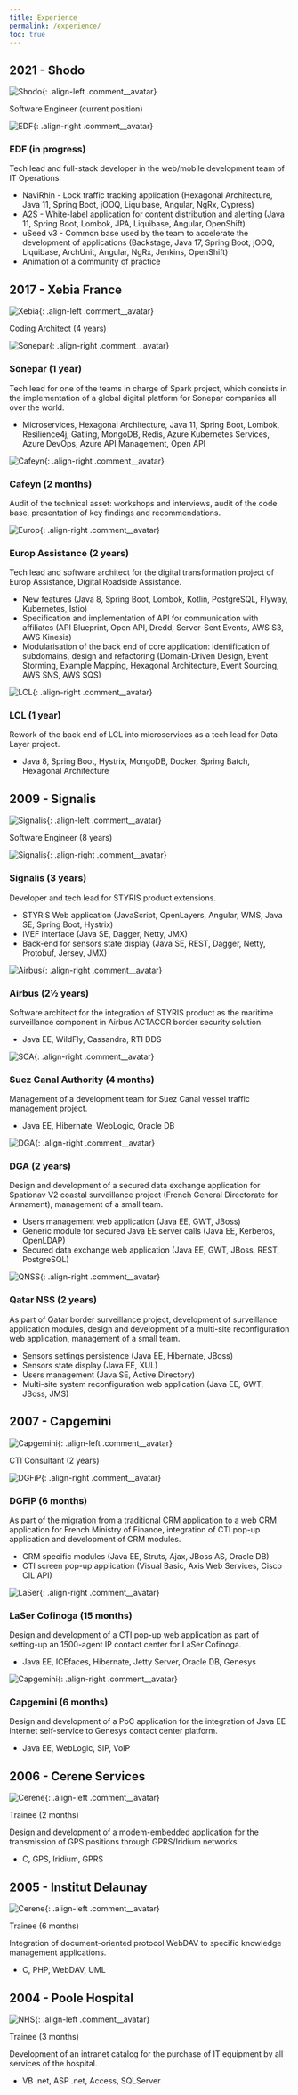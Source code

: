 ```yaml
---
title: Experience
permalink: /experience/
toc: true
---
```


## 2021 - Shodo

![Shodo](../assets/images/logo_shodo.png){: .align-left .comment__avatar}

Software Engineer (current position)

![EDF](../assets/images/logo_edf.png){: .align-right .comment__avatar}

### EDF (in progress)

Tech lead and full-stack developer in the web/mobile development team of IT Operations.

* NaviRhin - Lock traffic tracking application (Hexagonal Architecture, Java 11, Spring Boot, jOOQ, Liquibase, Angular, NgRx, Cypress)
* A2S - White-label application for content distribution and alerting (Java 11, Spring Boot, Lombok, JPA, Liquibase, Angular, OpenShift)
* uSeed v3 - Common base used by the team to accelerate the development of applications (Backstage, Java 17, Spring Boot, jOOQ, Liquibase, ArchUnit, Angular, NgRx, Jenkins, OpenShift)
* Animation of a community of practice

## 2017 - Xebia France

![Xebia](../assets/images/logo_xebia.png){: .align-left .comment__avatar}

Coding Architect (4 years)

![Sonepar](../assets/images/logo_sonepar.png){: .align-right .comment__avatar}

### Sonepar (1 year)

Tech lead for one of the teams in charge of Spark project, which consists in the implementation of a global digital platform for Sonepar companies all over the world.

* Microservices, Hexagonal Architecture, Java 11, Spring Boot, Lombok, Resilience4j, Gatling, MongoDB, Redis, Azure Kubernetes Services, Azure DevOps, Azure API Management, Open API

![Cafeyn](../assets/images/logo_cafeyn.png){: .align-right .comment__avatar}

### Cafeyn (2 months)

Audit of the technical asset: workshops and interviews, audit of the code base, presentation of key findings and recommendations.

![Europ](../assets/images/logo_europ.png){: .align-right .comment__avatar}

### Europ Assistance (2 years)

Tech lead and software architect for the digital transformation project of Europ Assistance, Digital Roadside Assistance.

* New features (Java 8, Spring Boot, Lombok, Kotlin, PostgreSQL, Flyway, Kubernetes, Istio)
* Specification and implementation of API for communication with affiliates (API Blueprint, Open API, Dredd, Server-Sent Events, AWS S3, AWS Kinesis)
* Modularisation of the back end of core application: identification of subdomains, design and refactoring (Domain-Driven Design, Event Storming, Example Mapping, Hexagonal Architecture, Event Sourcing, AWS SNS, AWS SQS)

![LCL](../assets/images/logo_lcl.png){: .align-right .comment__avatar}

### LCL (1 year)

Rework of the back end of LCL into microservices as a tech lead for Data Layer project.

* Java 8, Spring Boot, Hystrix, MongoDB, Docker, Spring Batch, Hexagonal Architecture

## 2009 - Signalis

![Signalis](../assets/images/logo_signalis.png){: .align-left .comment__avatar}

Software Engineer (8 years)

![Signalis](../assets/images/logo_signalis.png){: .align-right .comment__avatar}

### Signalis (3 years)

Developer and tech lead for STYRIS product extensions.

* STYRIS Web application (JavaScript, OpenLayers, Angular, WMS, Java SE, Spring Boot, Hystrix)
* IVEF interface (Java SE, Dagger, Netty, JMX)
* Back-end for sensors state display (Java SE, REST, Dagger, Netty, Protobuf, Jersey, JMX)

![Airbus](../assets/images/logo_airbus.png){: .align-right .comment__avatar}

### Airbus (2½ years)

Software architect for the integration of STYRIS product as the maritime surveillance component in Airbus ACTACOR border security solution.

* Java EE, WildFly, Cassandra, RTI DDS

![SCA](../assets/images/logo_sca.png){: .align-right .comment__avatar}

### Suez Canal Authority (4 months)

Management of a development team for Suez Canal vessel traffic management project.

* Java EE, Hibernate, WebLogic, Oracle DB

![DGA](../assets/images/logo_dga.png){: .align-right .comment__avatar}

### DGA (2 years)

Design and development of a secured data exchange application for Spationav V2 coastal surveillance project (French General Directorate for Armament), management of a small team.

* Users management web application (Java EE, GWT, JBoss)
* Generic module for secured Java EE server calls (Java EE, Kerberos, OpenLDAP)
* Secured data exchange web application (Java EE, GWT, JBoss, REST, PostgreSQL)

![QNSS](../assets/images/logo_qatar.png){: .align-right .comment__avatar}

### Qatar NSS (2 years)

As part of Qatar border surveillance project, development of surveillance application modules, design and development of a multi-site reconfiguration web application, management of a small team.

* Sensors settings persistence (Java EE, Hibernate, JBoss)
* Sensors state display (Java EE, XUL)
* Users management (Java SE, Active Directory)
* Multi-site system reconfiguration web application (Java EE, GWT, JBoss, JMS)

## 2007 - Capgemini

![Capgemini](../assets/images/logo_capgemini.png){: .align-left .comment__avatar}

CTI Consultant (2 years)

![DGFiP](../assets/images/logo_dgfip.png){: .align-right .comment__avatar}

### DGFiP (6 months)

As part of the migration from a traditional CRM application to a web CRM application for French Ministry of Finance, integration of CTI pop-up application and development of CRM modules.

* CRM specific modules (Java EE, Struts, Ajax, JBoss AS, Oracle DB)
* CTI screen pop-up application (Visual Basic, Axis Web Services, Cisco CIL API)

![LaSer](../assets/images/logo_laser.png){: .align-right .comment__avatar}

### LaSer Cofinoga (15 months)

Design and development of a CTI pop-up web application as part of setting-up an 1500-agent IP contact center for LaSer Cofinoga.

* Java EE, ICEfaces, Hibernate, Jetty Server, Oracle DB, Genesys

![Capgemini](../assets/images/logo_capgemini.png){: .align-right .comment__avatar}

### Capgemini (6 months)

Design and development of a PoC application for the integration of Java EE internet self-service to Genesys contact center platform.

* Java EE, WebLogic, SIP, VoIP

## 2006 - Cerene Services

![Cerene](../assets/images/logo_cerene.png){: .align-left .comment__avatar}

Trainee (2 months)

Design and development of a modem-embedded application for the transmission of GPS positions through GPRS/Iridium networks.

* C, GPS, Iridium, GPRS

## 2005 - Institut Delaunay

![Cerene](../assets/images/logo_utt.png){: .align-left .comment__avatar}

Trainee (6 months)

Integration of document-oriented protocol WebDAV to specific knowledge management applications.

* C, PHP, WebDAV, UML

## 2004 - Poole Hospital

![NHS](../assets/images/logo_nhs.png){: .align-left .comment__avatar}

Trainee (3 months)

Development of an intranet catalog for the purchase of IT equipment by all services of the hospital.

* VB .net, ASP .net, Access, SQLServer